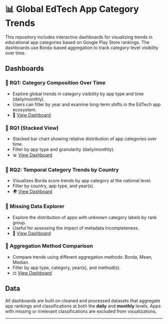 # 📊 Global EdTech App Category Trends

This repository includes interactive dashboards for visualizing trends in educational app categories based on Google Play Store rankings. The dashboards use Borda-based aggregation to track category-level visibility over time.

## Dashboards

### 🔹 RQ1: Category Composition Over Time
- Explore global trends in category visibility by app type and time (daily/monthly).
- Users can filter by year and examine long-term shifts in the EdTech app ecosystem.
- 🧭 [View Dashboard](https://dashboard-rq1.onrender.com/)

### 🔹 RQ1 (Stacked View)
- Stacked bar chart showing relative distribution of app categories over time.
- Filter by app type and granularity (daily/monthly).
- 📊 [View Dashboard](https://dashboard-rq1-1.onrender.com/)

### 🔹 RQ2: Temporal Category Trends by Country
- Visualizes Borda score trends by app category at the national level.
- Filter by country, app type, and year(s).
- 🌍 [View Dashboard](https://your-link-for-rq2.com)

### 🔹 Missing Data Explorer
- Explore the distribution of apps with unknown category labels by rank group.
- Useful for assessing the impact of metadata incompleteness.
- 🔎 [View Dashboard](https://dashboard-1-fewp.onrender.com)

### 🔹 Aggregation Method Comparison
- Compare trends using different aggregation methods: Borda, Mean, Median.
- Filter by app type, category, year(s), and method(s).
- ⚖️ [View Dashboard](https://your-deployed-link.com)

## Data

All dashboards are built on cleaned and processed datasets that aggregate app rankings and classifications at both the **daily** and **monthly** levels. Apps with missing or irrelevant classifications are excluded from visualizations.

---

